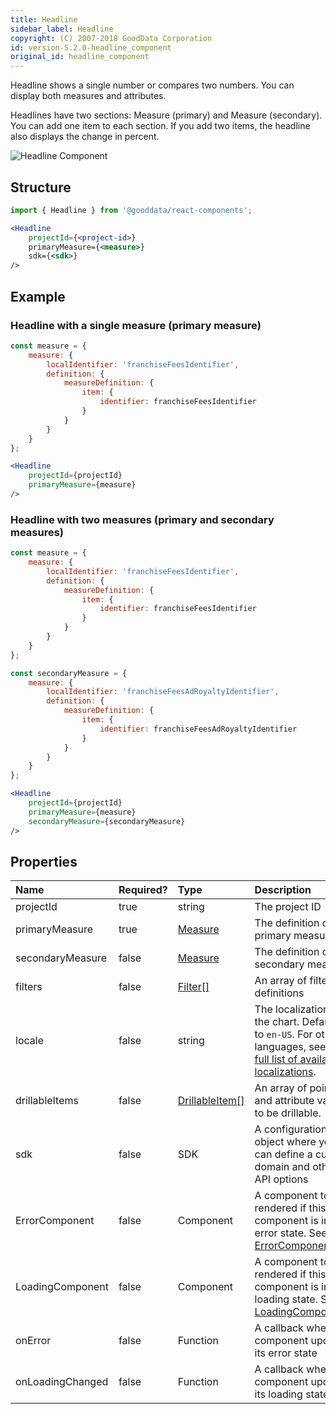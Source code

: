 ```yaml
---
title: Headline
sidebar_label: Headline
copyright: (C) 2007-2018 GoodData Corporation
id: version-5.2.0-headline_component
original_id: headline_component
---
```


Headline shows a single number or compares two numbers. You can display both measures and attributes.

Headlines have two sections: Measure (primary) and Measure (secondary). You can add one item to each section. If you add two items, the headline also displays the change in percent.

![Headline Component](assets/headline.png "Headline Component")

## Structure

```jsx
import { Headline } from '@gooddata/react-components';

<Headline
    projectId={<project-id>}
    primaryMeasure={<measure>}
    sdk={<sdk>}
/>
```

## Example

### Headline with a single measure (primary measure)

```jsx
const measure = {
    measure: {
        localIdentifier: 'franchiseFeesIdentifier',
        definition: {
            measureDefinition: {
                item: {
                    identifier: franchiseFeesIdentifier
                }
            }
        }
    }
};

<Headline
    projectId={projectId}
    primaryMeasure={measure}
/>
```

### Headline with two measures (primary and secondary measures)

```jsx
const measure = {
    measure: {
        localIdentifier: 'franchiseFeesIdentifier',
        definition: {
            measureDefinition: {
                item: {
                    identifier: franchiseFeesIdentifier
                }
            }
        }
    }
};

const secondaryMeasure = {
    measure: {
        localIdentifier: 'franchiseFeesAdRoyaltyIdentifier',
        definition: {
            measureDefinition: {
                item: {
                    identifier: franchiseFeesAdRoyaltyIdentifier
                }
            }
        }
    }
};

<Headline
    projectId={projectId}
    primaryMeasure={measure}
    secondaryMeasure={secondaryMeasure}
/>
```

## Properties

| Name | Required? | Type | Description |
| :--- | :--- | :--- | :--- |
| projectId | true | string | The project ID |
| primaryMeasure | true | [Measure](afm.md#measure) | The definition of the primary measure |
| secondaryMeasure | false | [Measure](afm.md#measure) | The definition of the secondary measure |
| filters | false | [Filter[]](filter_visual_components.md) | An array of filter definitions |
| locale | false | string | The localization of the chart. Defaults to `en-US`. For other languages, see the [full list of available localizations](https://github.com/gooddata/gooddata-react-components/tree/master/src/translations). |
| drillableItems | false | [DrillableItem[]](15_props__drillable_item.md) | An array of points and attribute values to be drillable. |
| sdk | false | SDK | A configuration object where you can define a custom domain and other API options |
| ErrorComponent | false | Component | A component to be rendered if this component is in error state. See [ErrorComponent](15_props__error_component.md).|
| LoadingComponent | false | Component | A component to be rendered if this component is in loading state. See [LoadingComponent](15_props__loading_component.md).|
| onError | false | Function | A callback when component updates its error state |
| onLoadingChanged | false | Function | A callback when component updates its loading state |

<!-- These internals are intentionally undocumented
| afterRender | false | Function | A callback after component is rendered |
| dataSource | false | DataSource class | A class that is used to resolve AFM |
| environment | false | string | An Internal property that changes behaviour in Analytical Designer and KPI Dashboards |
| height | false | number | Height of the component in pixels |
| pushData | false | Function | A callback after AFM is resolved |
-->
